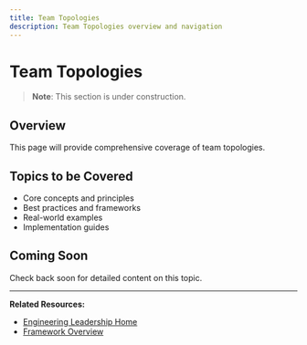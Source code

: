 ```yaml
---
title: Team Topologies
description: Team Topologies overview and navigation
---
```


# Team Topologies

> **Note**: This section is under construction.

## Overview

This page will provide comprehensive coverage of team topologies.

## Topics to be Covered

- Core concepts and principles
- Best practices and frameworks
- Real-world examples
- Implementation guides

## Coming Soon

Check back soon for detailed content on this topic.

---

**Related Resources:**
- [Engineering Leadership Home](../../../../../interview-prep/engineering-leadership/index.md)
- [Framework Overview](../../../../../interview-prep/engineering-leadership/framework-index.md)
